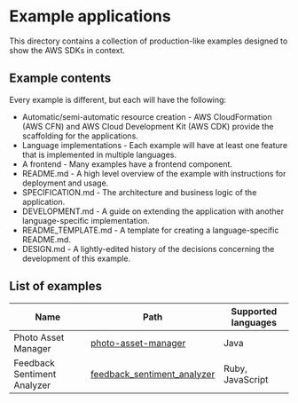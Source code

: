 # Example applications

This directory contains a collection of production-like examples designed to show the AWS SDKs in context.

## Example contents

Every example is different, but each will have the following:

- Automatic/semi-automatic resource creation - AWS CloudFormation (AWS CFN) and AWS Cloud Development Kit (AWS CDK) provide the scaffolding for the applications.
- Language implementations - Each example will have at least one feature that is implemented in multiple languages.
- A frontend - Many examples have a frontend component.
- README.md - A high level overview of the example with instructions for deployment and usage.
- SPECIFICATION.md - The architecture and business logic of the application.
- DEVELOPMENT.md - A guide on extending the application with another language-specific implementation.
- README_TEMPLATE.md - A template for creating a language-specific README.md.
- DESIGN.md - A lightly-edited history of the decisions concerning the development of this example.

## List of examples

| Name                | Path                                         | Supported languages |
| ------------------- | -------------------------------------------- | ------------------- |
| Photo Asset Manager | [photo-asset-manager](./photo-asset-manager) | Java                |
| Feedback Sentiment Analyzer | [feedback_sentiment_analyzer](./feedback_sentiment_analyzer/)| Ruby, JavaScript |
